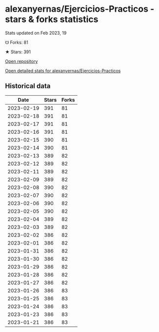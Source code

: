 # alexanyernas/Ejercicios-Practicos - stars & forks statistics

Stats updated on Feb 2023, 19

☋ Forks: 81

★ Stars: 391

[Open repository](https://github.com/alexanyernas/Ejercicios-Practicos)

[Open detailed stats for alexanyernas/Ejercicios-Practicos](https://reviewgithub.com/rep/alexanyernas/Ejercicios-Practicos)

## Historical data
| Date | Stars | Forks |
|------|-------|-------|
| 2023-02-19 | 391 | 81 | 
| 2023-02-18 | 391 | 81 | 
| 2023-02-17 | 391 | 81 | 
| 2023-02-16 | 391 | 81 | 
| 2023-02-15 | 390 | 81 | 
| 2023-02-14 | 390 | 81 | 
| 2023-02-13 | 389 | 82 | 
| 2023-02-12 | 389 | 82 | 
| 2023-02-11 | 389 | 82 | 
| 2023-02-09 | 389 | 82 | 
| 2023-02-08 | 390 | 82 | 
| 2023-02-07 | 390 | 82 | 
| 2023-02-06 | 390 | 82 | 
| 2023-02-05 | 390 | 82 | 
| 2023-02-04 | 389 | 82 | 
| 2023-02-03 | 389 | 82 | 
| 2023-02-02 | 386 | 82 | 
| 2023-02-01 | 386 | 82 | 
| 2023-01-31 | 386 | 82 | 
| 2023-01-30 | 386 | 82 | 
| 2023-01-29 | 386 | 82 | 
| 2023-01-28 | 386 | 82 | 
| 2023-01-27 | 386 | 82 | 
| 2023-01-26 | 386 | 83 | 
| 2023-01-25 | 386 | 83 | 
| 2023-01-24 | 386 | 83 | 
| 2023-01-23 | 386 | 83 | 
| 2023-01-21 | 386 | 83 | 

